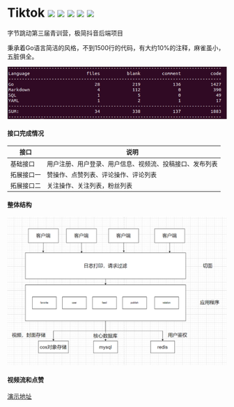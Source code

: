 # Tiktok ![](https://img.shields.io/badge/-mini-brightgreen) ![](https://img.shields.io/badge/go--version-1.16-green) ![](https://img.shields.io/badge/iris-12.2.0-orange) ![](https://img.shields.io/badge/viper-1.11.0-yellow) ![](https://img.shields.io/badge/-redis-red)
字节跳动第三届青训营，极简抖音后端项目

秉承着Go语言简洁的风格，不到1500行的代码，有大约10%的注释，麻雀虽小，五脏俱全。

![image-20220612152040764](docs/images/cloc.png)

#### 接口完成情况

| 接口       | 说明                                                     |
| ---------- | -------------------------------------------------------- |
| 基础接口   | 用户注册、用户登录、用户信息、视频流、投稿接口、发布列表 |
| 拓展接口一 | 赞操作、点赞列表、评论操作、评论列表                     |
| 拓展接口二 | 关注操作、关注列表，粉丝列表                             |

#### 整体结构

![image-20220612150929391](docs/images/arch.png)

#### 视频流和点赞
[演示地址](http://124.223.112.154/demo/%E8%A7%86%E9%A2%91%E6%B5%81%E7%82%B9%E8%B5%9E.mp4)

